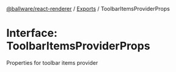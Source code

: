 [@ballware/react-renderer](../README.md) / [Exports](../modules.md) / ToolbarItemsProviderProps

# Interface: ToolbarItemsProviderProps

Properties for toolbar items provider
